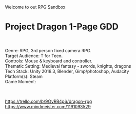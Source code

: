 Welcome to out RPG Sandbox
<br><h1>Project Dragon 1-Page GDD</h1>
<br>
<br>Genre: RPG, 3rd person fixed camera RPG.
<br>Target Audience: T for Teen.
<br>Controls: Mouse & keyboard and controller.
<br>Thematic Setting: Medieval fantasy - swords, knights, dragons
<br>Tech Stack: Unity 2018.3, Blender, Gimp/photoshop, Audacity
<br>Platform(s): Steam
<br>Game Moment:  
<br>

<br>https://trello.com/b/9OvRB4p6/dragon-rpg
<br>https://www.mindmeister.com/1191093529

